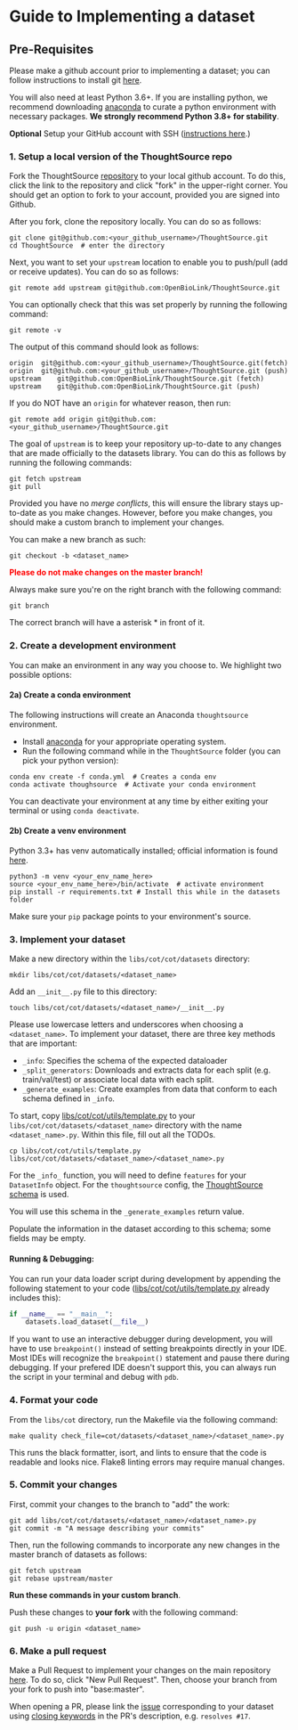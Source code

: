 # Guide to Implementing a dataset

## Pre-Requisites

Please make a github account prior to implementing a dataset; you can follow instructions to install git [here](https://git-scm.com/book/en/v2/Getting-Started-Installing-Git).

You will also need at least Python 3.6+. If you are installing python, we recommend downloading [anaconda](https://docs.anaconda.com/anaconda/install/index.html) to curate a python environment with necessary packages. **We strongly recommend Python 3.8+ for stability**.

**Optional** Setup your GitHub account with SSH ([instructions here](https://docs.github.com/en/authentication/connecting-to-github-with-ssh).)

### 1. **Setup a local version of the ThoughtSource repo**
Fork the ThoughtSource [repository](https://github.com/OpenBioLink/ThoughtSource) to your local github account. To do this, click the link to the repository and click "fork" in the upper-right corner. You should get an option to fork to your account, provided you are signed into Github.

After you fork, clone the repository locally. You can do so as follows:

    git clone git@github.com:<your_github_username>/ThoughtSource.git
    cd ThoughtSource  # enter the directory

Next, you want to set your `upstream` location to enable you to push/pull (add or receive updates). You can do so as follows:

    git remote add upstream git@github.com:OpenBioLink/ThoughtSource.git

You can optionally check that this was set properly by running the following command:

    git remote -v

The output of this command should look as follows:

    origin  git@github.com:<your_github_username>/ThoughtSource.git(fetch)
    origin  git@github.com:<your_github_username>/ThoughtSource.git (push)
    upstream    git@github.com:OpenBioLink/ThoughtSource.git (fetch)
    upstream    git@github.com:OpenBioLink/ThoughtSource.git (push)

If you do NOT have an `origin` for whatever reason, then run:

    git remote add origin git@github.com:<your_github_username>/ThoughtSource.git

The goal of `upstream` is to keep your repository up-to-date to any changes that are made officially to the datasets library. You can do this as follows by running the following commands:

    git fetch upstream
    git pull

Provided you have no *merge conflicts*, this will ensure the library stays up-to-date as you make changes. However, before you make changes, you should make a custom branch to implement your changes.

You can make a new branch as such:

    git checkout -b <dataset_name>

<p style="color:red"> <b> Please do not make changes on the master branch! </b></p>

Always make sure you're on the right branch with the following command:

    git branch

The correct branch will have a asterisk \* in front of it.

### 2. **Create a development environment**
You can make an environment in any way you choose to. We highlight two possible options:

#### 2a) Create a conda environment

The following instructions will create an Anaconda `thoughtsource` environment.

- Install [anaconda](https://docs.anaconda.com/anaconda/install/) for your appropriate operating system.
- Run the following command while in the `ThoughtSource` folder (you can pick your python version):

```
conda env create -f conda.yml  # Creates a conda env
conda activate thoughsource  # Activate your conda environment
```

You can deactivate your environment at any time by either exiting your terminal or using `conda deactivate`.

#### 2b) Create a venv environment

Python 3.3+ has venv automatically installed; official information is found [here](https://packaging.python.org/en/latest/guides/installing-using-pip-and-virtual-environments/).

```
python3 -m venv <your_env_name_here>
source <your_env_name_here>/bin/activate  # activate environment
pip install -r requirements.txt # Install this while in the datasets folder
```
Make sure your `pip` package points to your environment's source.

### 3. Implement your dataset

Make a new directory within the `libs/cot/cot/datasets` directory:

    mkdir libs/cot/cot/datasets/<dataset_name>

Add an `__init__.py` file to this directory:

    touch libs/cot/cot/datasets/<dataset_name>/__init__.py

Please use lowercase letters and underscores when choosing a `<dataset_name>`.
To implement your dataset, there are three key methods that are important:

  * `_info`: Specifies the schema of the expected dataloader
  * `_split_generators`: Downloads and extracts data for each split (e.g. train/val/test) or associate local data with each split.
  * `_generate_examples`: Create examples from data that conform to each schema defined in `_info`.

To start, copy [libs/cot/cot/utils/template.py](libs/cot/cot/utils/template.py) to your `libs/cot/cot/datasets/<dataset_name>` directory with the name `<dataset_name>.py`. Within this file, fill out all the TODOs.

    cp libs/cot/cot/utils/template.py libs/cot/cot/datasets/<dataset_name>/<dataset_name>.py

For the `_info_` function, you will need to define `features` for your
`DatasetInfo` object. For the `thoughtsource` config, the [ThoughtSource schema](libs/cot/cot/utils/schemas/cot.py) is used.

You will use this schema in the `_generate_examples` return value.

Populate the information in the dataset according to this schema; some fields may be empty.


#### Running & Debugging:
You can run your data loader script during development by appending the following
statement to your code ([libs/cot/cot/utils/template.py](libs/cot/cot/utils/template.py) already includes this):

```python
if __name__ == "__main__":
    datasets.load_dataset(__file__)
```

If you want to use an interactive debugger during development, you will have to use
`breakpoint()` instead of setting breakpoints directly in your IDE. Most IDEs will
recognize the `breakpoint()` statement and pause there during debugging. If your prefered
IDE doesn't support this, you can always run the script in your terminal and debug with
`pdb`.

### 4. Format your code

From the `libs/cot` directory, run the Makefile via the following command:

    make quality check_file=cot/datasets/<dataset_name>/<dataset_name>.py

This runs the black formatter, isort, and lints to ensure that the code is readable and looks nice. Flake8 linting errors may require manual changes.

### 5. Commit your changes

First, commit your changes to the branch to "add" the work:

    git add libs/cot/cot/datasets/<dataset_name>/<dataset_name>.py
    git commit -m "A message describing your commits"

Then, run the following commands to incorporate any new changes in the master branch of datasets as follows:

    git fetch upstream
    git rebase upstream/master

**Run these commands in your custom branch**.

Push these changes to **your fork** with the following command:

    git push -u origin <dataset_name>

### 6. **Make a pull request**

Make a Pull Request to implement your changes on the main repository [here](https://github.com/OpenBioLink/ThoughtSource/pulls). To do so, click "New Pull Request". Then, choose your branch from your fork to push into "base:master".

When opening a PR, please link the [issue](https://github.com/OpenBioLink/ThoughtSource/issues) corresponding to your dataset using [closing keywords](https://docs.github.com/en/issues/tracking-your-work-with-issues/linking-a-pull-request-to-an-issue) in the PR's description, e.g. `resolves #17`.
